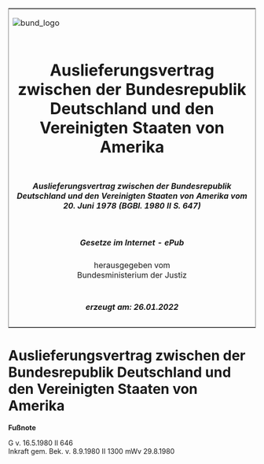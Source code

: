 <span id="DECKBLATT.html"></span>

<table border="0" frame="border" width="100%">

<tr valign="top">

<td align="left">

![bund\_logo](BfJ_2021_Web_de_de.gif)

</td>

<td align="right">

 

</td>

</tr>

<tr align="center" valign="middle">

<td colspan="2">

# Auslieferungsvertrag zwischen der Bundesrepublik Deutschland und den Vereinigten Staaten von Amerika

</td>

</tr>

<tr align="center" valign="middle">

<td colspan="2">

##### Auslieferungsvertrag zwischen der Bundesrepublik Deutschland und den Vereinigten Staaten von Amerika vom 20. Juni 1978 (BGBl. 1980 II S. 647)

</td>

</tr>

<tr align="center" valign="middle">

<td colspan="2">

  
  

##### Gesetze im Internet - ePub  
  
herausgegeben vom  
Bundesministerium der Justiz

</td>

</tr>

<tr align="center" valign="bottom">

<td colspan="2">

  
  

##### erzeugt am: 26.01.2022

</td>

</tr>

</table>

<span id="BJNR206470980.html"></span>

# Auslieferungsvertrag zwischen der Bundesrepublik Deutschland und den Vereinigten Staaten von Amerika

<div>

  
**Fußnote**

<div class="jnhtml">

<div>

<div class="jurAbsatz">

G v. 16.5.1980 II 646  
Inkraft gem. Bek. v. 8.9.1980 II 1300 mWv 29.8.1980

</div>

</div>

</div>

</div>
